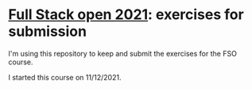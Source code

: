 
# [Full Stack open 2021](https://fullstackopen.com/en 'Full Stack Open'): exercises for submission

I'm using this repository to keep and submit the exercises for the FSO course.

I started this course on 11/12/2021.